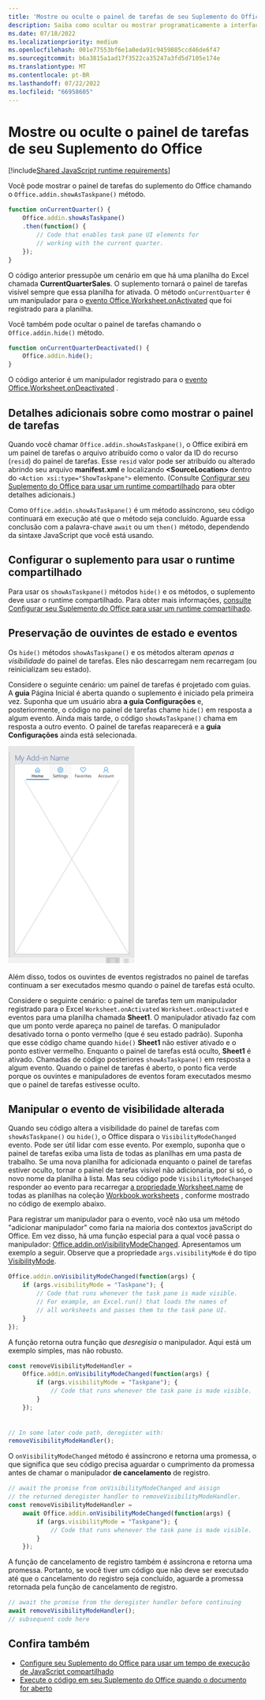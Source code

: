```yaml
---
title: 'Mostre ou oculte o painel de tarefas de seu Suplemento do Office '
description: Saiba como ocultar ou mostrar programaticamente a interface do usuário de um suplemento enquanto ele é executado continuamente.
ms.date: 07/18/2022
ms.localizationpriority: medium
ms.openlocfilehash: 001e77553bf6e1a0eda91c9459885ccd46de6f47
ms.sourcegitcommit: b6a3815a1ad17f3522ca35247a3fd5d7105e174e
ms.translationtype: MT
ms.contentlocale: pt-BR
ms.lasthandoff: 07/22/2022
ms.locfileid: "66958605"
---
```

# <a name="show-or-hide-the-task-pane-of-your-office-add-in"></a>Mostre ou oculte o painel de tarefas de seu Suplemento do Office 

[!include[Shared JavaScript runtime requirements](../includes/shared-runtime-requirements-note.md)]

Você pode mostrar o painel de tarefas do suplemento do Office chamando o `Office.addin.showAsTaskpane()` método.

```javascript
function onCurrentQuarter() {
    Office.addin.showAsTaskpane()
    .then(function() {
        // Code that enables task pane UI elements for
        // working with the current quarter.
    });
}
```

O código anterior pressupõe um cenário em que há uma planilha do Excel chamada **CurrentQuarterSales**. O suplemento tornará o painel de tarefas visível sempre que essa planilha for ativada. O método `onCurrentQuarter` é um manipulador para o [evento Office.Worksheet.onActivated](/javascript/api/excel/excel.worksheet?view=excel-js-preview&preserve-view=true#excel-excel-worksheet-onactivated-member) que foi registrado para a planilha.

Você também pode ocultar o painel de tarefas chamando o `Office.addin.hide()` método.

```javascript
function onCurrentQuarterDeactivated() {
    Office.addin.hide();
}
```

O código anterior é um manipulador registrado para o [evento Office.Worksheet.onDeactivated](/javascript/api/excel/excel.worksheet?view=excel-js-preview&preserve-view=true#excel-excel-worksheet-ondeactivated-member) .

## <a name="additional-details-on-showing-the-task-pane"></a>Detalhes adicionais sobre como mostrar o painel de tarefas

Quando você chamar `Office.addin.showAsTaskpane()`, o Office exibirá em um painel de tarefas o arquivo atribuído como o valor da ID do recurso (`resid`) do painel de tarefas. Esse `resid` valor pode ser atribuído ou alterado abrindo seu arquivo **manifest.xml** e localizando **\<SourceLocation\>** dentro do `<Action xsi:type="ShowTaskpane">` elemento.
(Consulte [Configurar seu Suplemento do Office para usar um runtime compartilhado](configure-your-add-in-to-use-a-shared-runtime.md) para obter detalhes adicionais.)

Como `Office.addin.showAsTaskpane()` é um método assíncrono, seu código continuará em execução até que o método seja concluído. Aguarde essa conclusão com a palavra-chave `await` ou um `then()` método, dependendo da sintaxe JavaScript que você está usando.

## <a name="configure-your-add-in-to-use-the-shared-runtime"></a>Configurar o suplemento para usar o runtime compartilhado

Para usar os `showAsTaskpane()` métodos `hide()` e os métodos, o suplemento deve usar o runtime compartilhado. Para obter mais informações, [consulte Configurar seu Suplemento do Office para usar um runtime compartilhado](configure-your-add-in-to-use-a-shared-runtime.md).

## <a name="preservation-of-state-and-event-listeners"></a>Preservação de ouvintes de estado e eventos

Os `hide()` métodos `showAsTaskpane()` e os métodos alteram *apenas a visibilidade* do painel de tarefas. Eles não descarregam nem recarregam (ou reinicializam seu estado).

Considere o seguinte cenário: um painel de tarefas é projetado com guias. A **guia** Página Inicial é aberta quando o suplemento é iniciado pela primeira vez. Suponha que um usuário abra **a guia Configurações** e, posteriormente, o código no painel de tarefas chame `hide()` em resposta a algum evento. Ainda mais tarde, o código `showAsTaskpane()` chama em resposta a outro evento. O painel de tarefas reaparecerá e a **guia Configurações** ainda está selecionada.

![Um painel de tarefas que tem quatro guias rotuladas como Página Inicial, Configurações, Favoritos e Contas.](../images/TaskpaneWithTabs.png)

Além disso, todos os ouvintes de eventos registrados no painel de tarefas continuam a ser executados mesmo quando o painel de tarefas está oculto.

Considere o seguinte cenário: o painel de tarefas tem um manipulador registrado para o Excel `Worksheet.onActivated` `Worksheet.onDeactivated` e eventos para uma planilha chamada **Sheet1**. O manipulador ativado faz com que um ponto verde apareça no painel de tarefas. O manipulador desativado torna o ponto vermelho (que é seu estado padrão). Suponha que esse código chame quando `hide()` **Sheet1** não estiver ativado e o ponto estiver vermelho. Enquanto o painel de tarefas está oculto, **Sheet1** é ativado. Chamadas de código posteriores `showAsTaskpane()` em resposta a algum evento. Quando o painel de tarefas é aberto, o ponto fica verde porque os ouvintes e manipuladores de eventos foram executados mesmo que o painel de tarefas estivesse oculto.

## <a name="handle-the-visibility-changed-event"></a>Manipular o evento de visibilidade alterada

Quando seu código altera a visibilidade do painel de tarefas com `showAsTaskpane()` ou `hide()`, o Office dispara o `VisibilityModeChanged` evento. Pode ser útil lidar com esse evento. Por exemplo, suponha que o painel de tarefas exiba uma lista de todas as planilhas em uma pasta de trabalho. Se uma nova planilha for adicionada enquanto o painel de tarefas estiver oculto, tornar o painel de tarefas visível não adicionaria, por si só, o novo nome da planilha à lista. Mas seu código pode `VisibilityModeChanged` responder ao evento para recarregar [a propriedade Worksheet.name](/javascript/api/excel/excel.worksheet#excel-excel-worksheet-name-member) de todas as planilhas na coleção [Workbook.worksheets](/javascript/api/excel/excel.workbook#excel-excel-workbook-worksheets-member) , conforme mostrado no código de exemplo abaixo.

Para registrar um manipulador para o evento, você não usa um método "adicionar manipulador" como faria na maioria dos contextos javaScript do Office. Em vez disso, há uma função especial para a qual você passa o manipulador: [Office.addin.onVisibilityModeChanged](/javascript/api/office/office.addin#office-office-addin-onvisibilitymodechanged-member(1)). Apresentamos um exemplo a seguir. Observe que a propriedade `args.visibilityMode` é do tipo [VisibilityMode](/javascript/api/office/office.visibilitymode).

```javascript
Office.addin.onVisibilityModeChanged(function(args) {
    if (args.visibilityMode = "Taskpane"); {
        // Code that runs whenever the task pane is made visible.
        // For example, an Excel.run() that loads the names of
        // all worksheets and passes them to the task pane UI.
    }
});
```

A função retorna outra função que *desregisia* o manipulador. Aqui está um exemplo simples, mas não robusto.

```javascript
const removeVisibilityModeHandler =
    Office.addin.onVisibilityModeChanged(function(args) {
        if (args.visibilityMode = "Taskpane"); {
            // Code that runs whenever the task pane is made visible.
        }
    });


// In some later code path, deregister with:
removeVisibilityModeHandler();
```

O `onVisibilityModeChanged` método é assíncrono e retorna uma promessa, o que significa que seu código precisa aguardar o cumprimento da promessa antes de chamar o manipulador **de cancelamento** de registro.

```javascript
// await the promise from onVisibilityModeChanged and assign
// the returned deregister handler to removeVisibilityModeHandler.
const removeVisibilityModeHandler =
    await Office.addin.onVisibilityModeChanged(function(args) {
        if (args.visibilityMode = "Taskpane"); {
            // Code that runs whenever the task pane is made visible.
        }
    });
```

A função de cancelamento de registro também é assíncrona e retorna uma promessa. Portanto, se você tiver um código que não deve ser executado até que o cancelamento do registro seja concluído, aguarde a promessa retornada pela função de cancelamento de registro.

```javascript
// await the promise from the deregister handler before continuing
await removeVisibilityModeHandler();
// subsequent code here
```

## <a name="see-also"></a>Confira também

- [Configure seu Suplemento do Office para usar um tempo de execução de JavaScript compartilhado](configure-your-add-in-to-use-a-shared-runtime.md)
- [Execute o código em seu Suplemento do Office quando o documento for aberto](run-code-on-document-open.md)
